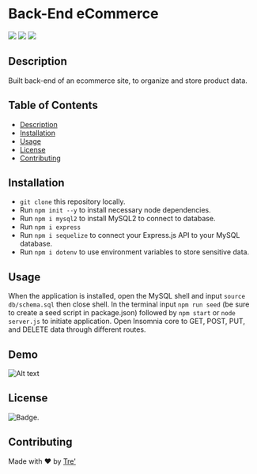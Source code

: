 # Back-End eCommerce

<p>
    <img src="https://img.shields.io/github/repo-size/rush0218/ecommerce-back-end" />
    <img src="https://img.shields.io/github/languages/top/rush0218/ecommerce-back-end"  />
    <img src="https://img.shields.io/github/last-commit/rush0218/ecommerce-back-end" />
</p>


## Description

Built back-end of an ecommerce site, to organize and store product data. 

## Table of Contents

- [Description](#description)
- [Installation](#installation)
- [Usage](#usage)
- [License](#license)
- [Contributing](#contributing)


## Installation 

- `git clone` this repository locally. 
- Run `npm init --y` to install necessary node dependencies. 
- Run `npm i mysql2` to install MySQL2 to connect to database. 
- Run `npm i express` 
- Run `npm i sequelize` to connect your Express.js API to your MySQL database.
- Run `npm i dotenv` to use environment variables to store sensitive data.

## Usage 

When the application is installed, open the MySQL shell and input `source db/schema.sql` then close shell. In the terminal input `npm run seed` (be sure to create a seed script in package.json) followed by `npm start` or `node server.js` to initiate application. Open Insomnia core to GET, POST, PUT, and DELETE data through different routes. 

## Demo

![Alt text](assets/demo/ecommerce-backend.gif)

## License

![Badge](https://img.shields.io/badge/license-MIT-green). 

## Contributing

Made with ❤️ by [Tre'](https://github.com/Rush0218) 
